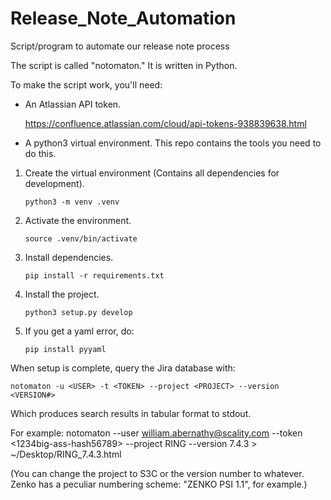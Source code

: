 # Release_Note_Automation
Script/program to automate our release note process

The script is called "notomaton." It is written in Python.


To make the script work, you'll need: 

* An Atlassian API token.

  https://confluence.atlassian.com/cloud/api-tokens-938839638.html

* A python3 virtual environment. This repo contains the tools you need to 
  do this.

1. Create the virtual environment (Contains all dependencies for development).

   `python3 -m venv .venv`

2. Activate the environment.

   `source .venv/bin/activate`

3. Install dependencies.

   `pip install -r requirements.txt`

4. Install the project.

   `python3 setup.py develop`

5. If you get a yaml error, do:

   `pip install pyyaml`

When setup is complete, query the Jira database with: 

   `notomaton -u <USER> -t <TOKEN> --project <PROJECT> --version <VERSION#>`

Which produces search results in tabular format to stdout. 

For example: 
notomaton --user william.abernathy@scality.com --token <1234big-ass-hash56789> --project RING \--version 7.4.3 > ~/Desktop/RING_7.4.3.html

(You can change the project to S3C or the version number to whatever. 
Zenko has a peculiar numbering scheme: "ZENKO PSI 1.1", for example.)